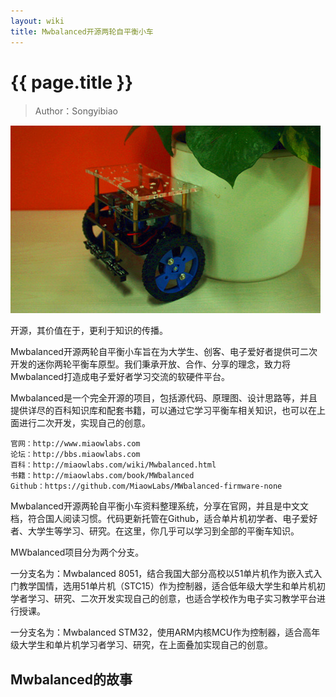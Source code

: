 ```yaml
---
layout: wiki
title: Mwbalanced开源两轮自平衡小车
---
```


# {{ page.title }}

> Author：Songyibiao

![](/img/wiki/Mwbalanced.jpg)

开源，其价值在于，更利于知识的传播。

Mwbalanced开源两轮自平衡小车旨在为大学生、创客、电子爱好者提供可二次开发的迷你两轮平衡车原型。我们秉承开放、合作、分享的理念，致力将Mwbalanced打造成电子爱好者学习交流的软硬件平台。

Mwbalanced是一个完全开源的项目，包括源代码、原理图、设计思路等，并且提供详尽的百科知识库和配套书籍，可以通过它学习平衡车相关知识，也可以在上面进行二次开发，实现自己的创意。

    官网：http://www.miaowlabs.com
	论坛：http://bbs.miaowlabs.com
	百科：http://miaowlabs.com/wiki/Mwbalanced.html
	书籍：http://miaowlabs.com/book/MWbalanced
	Github：https://github.com/MiaowLabs/MWbalanced-firmware-none

Mwbalanced开源两轮自平衡小车资料整理系统，分享在官网，并且是中文文档，符合国人阅读习惯。代码更新托管在Github，适合单片机初学者、电子爱好者、大学生等学习、研究。在这里，你几乎可以学习到全部的平衡车知识。

MWbalanced项目分为两个分支。

一分支名为：Mwbalanced 8051，结合我国大部分高校以51单片机作为嵌入式入门教学国情，选用51单片机（STC15）作为控制器，适合低年级大学生和单片机初学者学习、研究、二次开发实现自己的创意，也适合学校作为电子实习教学平台进行授课。

一分支名为：Mwbalanced STM32，使用ARM内核MCU作为控制器，适合高年级大学生和单片机学习者学习、研究，在上面叠加实现自己的创意。


## Mwbalanced的故事



